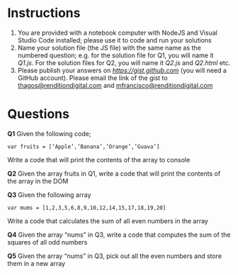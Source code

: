 # Instructions

1. You are provided with a notebook computer with NodeJS and Visual Studio Code installed; please use it to code and run your solutions
2. Name your solution file (the JS file) with the same name as the numbered question; e.g. for the solution file for Q1, you will name it *Q1.js*. For the solution files for Q2, you will name it *Q2.js* and *Q2.html* etc. 
3. Please publish your answers on *https://gist.github.com* (you will need a GitHub account). Please email the link of the gist to thagos@renditiondigital.com and mfrancisco@renditiondigital.com

# Questions

**Q1** Given the following code;

```
var fruits = [‘Apple’,’Banana’,’Orange’,’Guava’]
```

Write a code that will print  the contents of the array to console

**Q2** Given the array fruits in Q1,  write a code that will print the contents of the array in the DOM

**Q3** Given the following array

```
var mums = [1,2,3,5,6,8,9,10,12,14,15,17,18,19,20]
```

Write a code that calculates the sum of all even numbers in the array

**Q4** Given the array “nums” in Q3, write a code that computes the sum of the squares of all odd numbers

**Q5** Given the array “nums”  in Q3, pick out all the even numbers and store them in a new array





